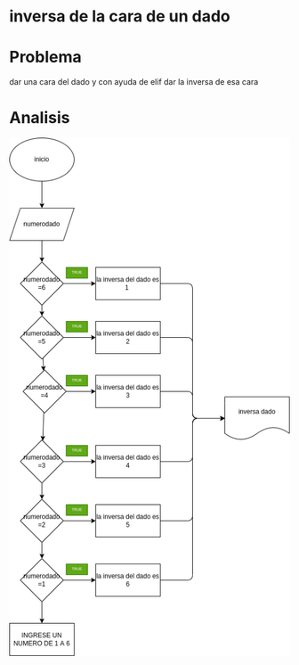 # inversa de la cara de un dado

# Problema

dar una cara del dado y con ayuda de elif dar la inversa de esa cara

# Analisis
![](diagrama.png)